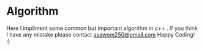 # Algorithm
Here I impliment some common but important algorithm in c++ . If you think I have any mistake please contact asawom250@gmail.com  Happy Coding! :)
